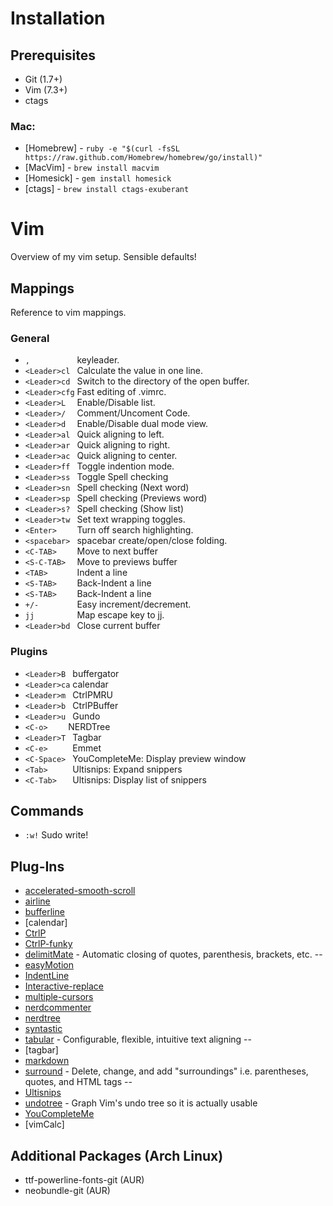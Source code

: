 # Installation

## Prerequisites

- Git (1.7+)
- Vim (7.3+)
- ctags

### Mac:

- [Homebrew] - `ruby -e "$(curl -fsSL https://raw.github.com/Homebrew/homebrew/go/install)"`
- [MacVim] - `brew install macvim`
- [Homesick] - `gem install homesick`
- [ctags] - `brew install ctags-exuberant`

# Vim

Overview of my vim setup. Sensible defaults!

## Mappings

Reference to vim mappings.

### General

- ` ,           ` keyleader.
- ` <Leader>cl  ` Calculate the value in one line.
- ` <Leader>cd  ` Switch to the directory of the open buffer.
- ` <Leader>cfg ` Fast editing of .vimrc.
- ` <Leader>L   ` Enable/Disable list.
- ` <Leader>/   ` Comment/Uncoment Code.
- ` <Leader>d   ` Enable/Disable dual mode view.
- ` <Leader>al  ` Quick aligning to left.
- ` <Leader>ar  ` Quick aligning to right.
- ` <Leader>ac  ` Quick aligning to center.
- ` <Leader>ff  ` Toggle indention mode.
- ` <Leader>ss  ` Toggle Spell checking
- ` <Leader>sn  ` Spell checking (Next word)
- ` <Leader>sp  ` Spell checking (Previews word)
- ` <Leader>s?  ` Spell checking (Show list)
- ` <Leader>tw  ` Set text wrapping toggles.
- ` <Enter>     ` Turn off search highlighting.
- ` <spacebar>  ` spacebar create/open/close folding.
- ` <C-TAB>     ` Move to next buffer
- ` <S-C-TAB>   ` Move to previews buffer
- ` <TAB>       ` Indent a line
- ` <S-TAB>     ` Back-Indent a line
- ` <S-TAB>     ` Back-Indent a line
- ` +/-         ` Easy increment/decrement.
- ` jj          ` Map escape key to jj.
- ` <Leader>bd  ` Close current buffer
### Plugins

- ` <Leader>B  ` buffergator
- ` <Leader>ca ` calendar
- ` <Leader>m  ` CtrlPMRU
- ` <Leader>b  ` CtrlPBuffer
- ` <Leader>u  ` Gundo
- ` <C-o>     ` NERDTree
- ` <Leader>T  ` Tagbar
- ` <C-e>      ` Emmet
- ` <C-Space>  ` YouCompleteMe: Display preview window
- ` <Tab>      ` Ultisnips: Expand snippers
- ` <C-Tab>    ` Ultisnips: Display list of snippers

## Commands

- `:w!` Sudo write!

## Plug-Ins

- [accelerated-smooth-scroll](https://github.com/yonchu/accelerated-smooth-scroll)
- [airline](https://github.com/bling/vim-airline)
- [bufferline](https://github.com/bling/vim-bufferline)
- [calendar]
- [CtrlP](https://github.com/kien/ctrlp.vim)
- [CtrlP-funky](https://github.com/tacahiroy/ctrlp-funky)
- [delimitMate](https://github.com/Raimondi/delimitMate) - Automatic closing of quotes, parenthesis, brackets, etc. \-\-
- [easyMotion](https://github.com/Lokaltog/vim-easymotion)
- [IndentLine](https://github.com/Yggdroot/indentLine)
- [Interactive-replace](https://github.com/hwrod/interactive-replace)
- [multiple-cursors](https://github.com/terryma/vim-multiple-cursors)
- [nerdcommenter](https://github.com/scrooloose/nerdcommenter/blob/master/doc/NERD_commenter.txt)
- [nerdtree](https://github.com/scrooloose/nerdtree/blob/master/doc/NERD_tree.txt)
- [syntastic](https://github.com/scrooloose/syntastic/blob/master/doc/syntastic.txt)
- [tabular](https://github.com/godlygeek/tabular/blob/master/doc/Tabular.txt) - Configurable, flexible, intuitive text aligning \-\-
- [tagbar]
- [markdown](https://github.com/tpope/vim-markdown)
- [surround](https://github.com/tpope/vim-surround/blob/master/doc/surround.txt) - Delete, change, and add "surroundings" i.e. parentheses, quotes, and HTML tags \-\-
- [Ultisnips](https://github.com/SirVer/ultisnips)
- [undotree](https://github.com/mbbill/undotree) - Graph Vim's undo tree so it is actually usable
- [YouCompleteMe](https://github.com/Valloric/YouCompleteMe)
- [vimCalc]

## Additional Packages (Arch Linux)

- ttf-powerline-fonts-git (AUR)
- neobundle-git (AUR)
